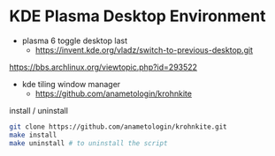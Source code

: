 # KDE Plasma Desktop Environment

- plasma 6 toggle desktop last
  - https://invent.kde.org/vladz/switch-to-previous-desktop.git

https://bbs.archlinux.org/viewtopic.php?id=293522

- kde tiling window manager
  -   https://github.com/anametologin/krohnkite

install / uninstall

```sh
git clone https://github.com/anametologin/krohnkite.git
make install
make uninstall # to uninstall the script
```


